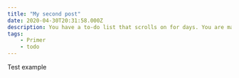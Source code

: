 ```yaml
---
title: "My second post"
date: 2020-04-30T20:31:58.000Z
description: You have a to-do list that scrolls on for days. You are managing multiple projects, getting lots of email and messages on different messaging systems, managing finances and personal health habits and so much more.
tags:
    - Primer
    - todo
---
```


Test example
